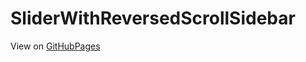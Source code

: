 # SliderWithReversedScrollSidebar

View on [GitHubPages](https://aleviel.github.io/SliderWithReversedScrollSidebar/)
